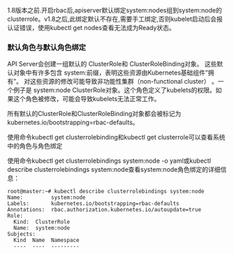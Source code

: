 1.8版本之前.开启rbac后,apiserver默认绑定system:nodes组到system:node的clusterrole。v1.8之后,此绑定默认不存在,需要手工绑定,否则kubelet启动后会报认证错误，使用kubectl get nodes查看无法成为Ready状态。

### 默认角色与默认角色绑定

API Server会创建一组默认的 ClusterRole和 ClusterRoleBinding对象。 这些默认对象中有许多包含 system:前缀，表明这些资源由Kubernetes基础组件”拥有”。 对这些资源的修改可能导致非功能性集群（non-functional cluster） 。一个例子是 system:node ClusterRole对象。这个角色定义了kubelets的权限。如果这个角色被修改，可能会导致kubelets无法正常工作。

所有默认的ClusterRole和ClusterRoleBinding对象都会被标记为kubernetes.io/bootstrapping=rbac-defaults。

使用命令kubectl get clusterrolebinding和kubectl get clusterrole可以查看系统中的角色与角色绑定 



使用命令kubectl get clusterrolebindings system:node -o yaml或kubectl describe clusterrolebindings system:node查看system:node角色绑定的详细信息：

```
root@master:~# kubectl describe clusterrolebindings system:node  
Name:         system:node  
Labels:       kubernetes.io/bootstrapping=rbac-defaults  
Annotations:  rbac.authorization.kubernetes.io/autoupdate=true  
Role:  
  Kind:  ClusterRole  
  Name:  system:node  
Subjects:  
  Kind  Name  Namespace  
  ----  ----  --------- 
```



